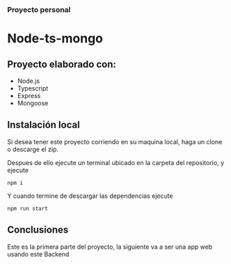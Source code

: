 
### Proyecto personal
# Node-ts-mongo

## Proyecto elaborado con:
- Node.js
- Typescript
- Express
- Mongoose

## Instalación local
Si desea tener este proyecto corriendo en su maquina local, haga un clone o descarge el zip.

Despues de ello ejecute un terminal ubicado en la carpeta del repositorio, y ejecute

```
npm i
```

Y cuando termine de descargar las dependencias ejecute

```
npm run start
```

## Conclusiones
Este es la primera parte del proyecto, la siguiente va a ser una app web usando este Backend
